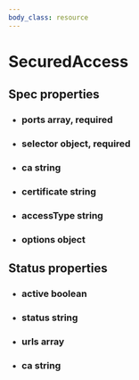 ```yaml
---
body_class: resource
---
```


# SecuredAccess

<section>

</section>

<section>

## Spec properties

- <h3 id="ports">ports <span class="property-info">array, required</span></h3>

- <h3 id="selector">selector <span class="property-info">object, required</span></h3>

- <h3 id="ca">ca <span class="property-info">string</span></h3>

- <h3 id="certificate">certificate <span class="property-info">string</span></h3>

- <h3 id="accesstype">accessType <span class="property-info">string</span></h3>

- <h3 id="options">options <span class="property-info">object</span></h3>

</section>

<section>

## Status properties

- <h3 id="active">active <span class="property-info">boolean</span></h3>

- <h3 id="status">status <span class="property-info">string</span></h3>

- <h3 id="urls">urls <span class="property-info">array</span></h3>

- <h3 id="ca">ca <span class="property-info">string</span></h3>

</section>
